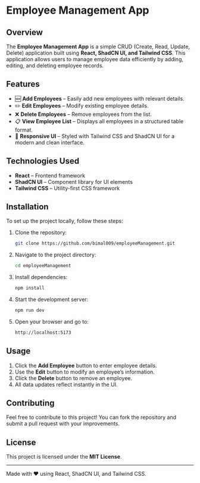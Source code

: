 # Employee Management App

## Overview
The **Employee Management App** is a simple CRUD (Create, Read, Update, Delete) application built using **React, ShadCN UI, and Tailwind CSS**. This application allows users to manage employee data efficiently by adding, editing, and deleting employee records.

## Features
- 🆕 **Add Employees** – Easily add new employees with relevant details.
- ✏️ **Edit Employees** – Modify existing employee details.
- ❌ **Delete Employees** – Remove employees from the list.
- 📋 **View Employee List** – Displays all employees in a structured table format.
- 🎨 **Responsive UI** – Styled with Tailwind CSS and ShadCN UI for a modern and clean interface.

## Technologies Used
- **React** – Frontend framework
- **ShadCN UI** – Component library for UI elements
- **Tailwind CSS** – Utility-first CSS framework

## Installation
To set up the project locally, follow these steps:

1. Clone the repository:
   ```sh
   git clone https://github.com/bimal009/employeeManagement.git
   ```

2. Navigate to the project directory:
   ```sh
   cd employeeManagement
   ```

3. Install dependencies:
   ```sh
   npm install
   ```

4. Start the development server:
   ```sh
   npm run dev
   ```

5. Open your browser and go to:
   ```sh
   http://localhost:5173
   ```


## Usage
1. Click the **Add Employee** button to enter employee details.
2. Use the **Edit** button to modify an employee’s information.
3. Click the **Delete** button to remove an employee.
4. All data updates reflect instantly in the UI.

## Contributing
Feel free to contribute to this project! You can fork the repository and submit a pull request with your improvements.

## License
This project is licensed under the **MIT License**.

---
Made with ❤️ using React, ShadCN UI, and Tailwind CSS.

